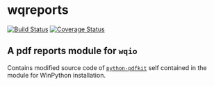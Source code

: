 # wqreports

[![Build Status](https://travis-ci.org/Geosyntec/wqreports.svg?branch=master)](https://travis-ci.org/Geosyntec/wqreports)
[![Coverage Status](https://coveralls.io/repos/Geosyntec/wqreports/badge.svg?branch=master&service=github)](https://coveralls.io/github/Geosyntec/wqreports?branch=master)

## A pdf reports module for `wqio`

Contains modified source code of [`python-pdfkit`](www.github.com/JazzCore/python-pdfkit.git) self contained in the module for WinPython installation.
